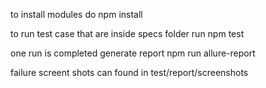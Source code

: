 to install modules do 
npm install

to run test case that are inside specs folder run 
npm test

one run is completed  generate report 
npm run allure-report

failure screent shots can found in 
test/report/screenshots